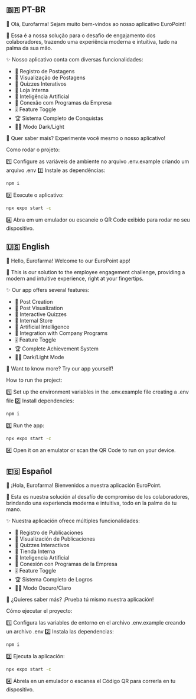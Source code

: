 ## 🇧🇷 PT-BR

👋 Olá, Eurofarma! Sejam muito bem-vindos ao nosso aplicativo EuroPoint!

📲 Essa é a nossa solução para o desafio de engajamento dos colaboradores, trazendo uma experiência moderna e intuitiva, tudo na palma da sua mão.

✨ Nosso aplicativo conta com diversas funcionalidades:

- 📝 Registro de Postagens
- 👀 Visualização de Postagens
- 🎯 Quizzes Interativos
- 🛒 Loja Interna
- 🤖 Inteligência Artificial
- 🔗 Conexão com Programas da Empresa
- 🎚️ Feature Toggle
- 🏆 Sistema Completo de Conquistas
- 🌙🌞 Modo Dark/Light

🚀 Quer saber mais? Experimente você mesmo o nosso aplicativo!

Como rodar o projeto:

1️⃣ Configure as variáveis de ambiente no arquivo .env.example criando um arquivo .env
2️⃣ Instale as dependências:

```bash
npm i
```

3️⃣ Execute o aplicativo:

```bash
npx expo start -c
```
4️⃣ Abra em um emulador ou escaneie o QR Code exibido para rodar no seu dispositivo.

## 🇺🇸 English

👋 Hello, Eurofarma! Welcome to our EuroPoint app!

📲 This is our solution to the employee engagement challenge, providing a modern and intuitive experience, right at your fingertips.

✨ Our app offers several features:

- 📝 Post Creation
- 👀 Post Visualization
- 🎯 Interactive Quizzes
- 🛒 Internal Store
- 🤖 Artificial Intelligence
- 🔗 Integration with Company Programs
- 🎚️ Feature Toggle
- 🏆 Complete Achievement System
- 🌙🌞 Dark/Light Mode

🚀 Want to know more? Try our app yourself!

How to run the project:

1️⃣ Set up the environment variables in the .env.example file creating a .env file
2️⃣ Install dependencies:

```bash
npm i
```

3️⃣ Run the app:

```bash
npx expo start -c
```

4️⃣ Open it on an emulator or scan the QR Code to run on your device.

## 🇪🇸 Español

👋 ¡Hola, Eurofarma! Bienvenidos a nuestra aplicación EuroPoint.

📲 Esta es nuestra solución al desafío de compromiso de los colaboradores, brindando una experiencia moderna e intuitiva, todo en la palma de tu mano.

✨ Nuestra aplicación ofrece múltiples funcionalidades:

- 📝 Registro de Publicaciones
- 👀 Visualización de Publicaciones
- 🎯 Quizzes Interactivos
- 🛒 Tienda Interna
- 🤖 Inteligencia Artificial
- 🔗 Conexión con Programas de la Empresa
- 🎚️ Feature Toggle
- 🏆 Sistema Completo de Logros
- 🌙🌞 Modo Oscuro/Claro

🚀 ¿Quieres saber más? ¡Prueba tú mismo nuestra aplicación!

Cómo ejecutar el proyecto:

1️⃣ Configura las variables de entorno en el archivo .env.example creando un archivo .env
2️⃣ Instala las dependencias:

```bash
npm i
```

3️⃣ Ejecuta la aplicación:

```bash
npx expo start -c
```

4️⃣ Ábrela en un emulador o escanea el Código QR para correrla en tu dispositivo.
